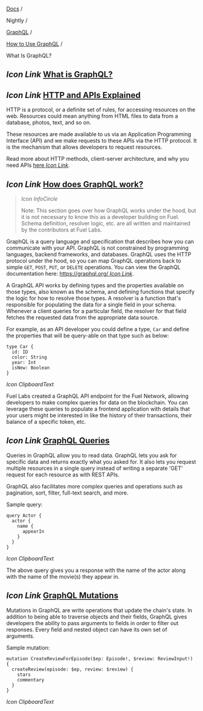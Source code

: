 [Docs](https://docs.fuel.network/) /

Nightly  /

[GraphQL](https://docs.fuel.network/docs/nightly/graphql/) /

[How to Use GraphQL](https://docs.fuel.network/docs/nightly/graphql/how-to-use-graphql/) /

What Is GraphQL?

## _Icon Link_ [What is GraphQL?](https://docs.fuel.network/docs/nightly/graphql/how-to-use-graphql/what-is-graphql/\#what-is-graphql)

## _Icon Link_ [HTTP and APIs Explained](https://docs.fuel.network/docs/nightly/graphql/how-to-use-graphql/what-is-graphql/\#http-and-apis-explained)

HTTP is a protocol, or a definite set of rules, for accessing resources on the web. Resources could mean anything from HTML files to data from a database, photos, text, and so on.

These resources are made available to us via an Application Programming Interface (API) and we make requests to these APIs via the HTTP protocol. It is the mechanism that allows developers to request resources.

Read more about HTTP methods, client-server architecture, and why you need APIs [here _Icon Link_](https://www.freecodecamp.org/news/http-request-methods-explained/).

## _Icon Link_ [How does GraphQL work?](https://docs.fuel.network/docs/nightly/graphql/how-to-use-graphql/what-is-graphql/\#how-does-graphql-work)

> _Icon InfoCircle_
>
> Note: This section goes over how GraphQL works under the hood, but it is not necessary to know this as a developer building on Fuel. Schema definition, resolver logic, etc. are all written and maintained by the contributors at Fuel Labs.

GraphQL is a query language and specification that describes how you can communicate with your API. GraphQL is not constrained by programming languages, backend frameworks, and databases. GraphQL uses the HTTP protocol under the hood, so you can map GraphQL operations back to simple `GET`, `POST`, `PUT`, or `DELETE` operations. You can view the GraphQL documentation here: [https://graphql.org/ _Icon Link_](https://graphql.org/).

A GraphQL API works by defining types and the properties available on those types, also known as the schema, and defining functions that specify the logic for how to resolve those types. A resolver is a function that's responsible for populating the data for a single field in your schema. Whenever a client queries for a particular field, the resolver for that field fetches the requested data from the appropriate data source.

For example, as an API developer you could define a type, `Car` and define the properties that will be query-able on that type such as below:

```fuel_Box fuel_Box-idXKMmm-css
type Car {
  id: ID
  color: String
  year: Int
  isNew: Boolean
}
```

_Icon ClipboardText_

Fuel Labs created a GraphQL API endpoint for the Fuel Network, allowing developers to make complex queries for data on the blockchain. You can leverage these queries to populate a frontend application with details that your users might be interested in like the history of their transactions, their balance of a specific token, etc.

## _Icon Link_ [GraphQL Queries](https://docs.fuel.network/docs/nightly/graphql/how-to-use-graphql/what-is-graphql/\#graphql-queries)

Queries in GraphQL allow you to read data. GraphQL lets you ask for specific data and returns exactly what you asked for. It also lets you request multiple resources in a single query instead of writing a separate 'GET' request for each resource as with REST APIs.

GraphQL also facilitates more complex queries and operations such as pagination, sort, filter, full-text search, and more.

Sample query:

```fuel_Box fuel_Box-idXKMmm-css
query Actor {
  actor {
    name {
      appearIn
    }
  }
}
```

_Icon ClipboardText_

The above query gives you a response with the name of the actor along with the name of the movie(s) they appear in.

## _Icon Link_ [GraphQL Mutations](https://docs.fuel.network/docs/nightly/graphql/how-to-use-graphql/what-is-graphql/\#graphql-mutations)

Mutations in GraphQL are write operations that update the chain's state. In addition to being able to traverse objects and their fields, GraphQL gives developers the ability to pass arguments to fields in order to filter out responses. Every field and nested object can have its own set of arguments.

Sample mutation:

```fuel_Box fuel_Box-idXKMmm-css
mutation CreateReviewForEpisode($ep: Episode!, $review: ReviewInput!) {
  createReview(episode: $ep, review: $review) {
    stars
    commentary
  }
}
```

_Icon ClipboardText_